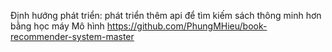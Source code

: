 Định hướng phát triển: phát triển thêm api để tìm kiếm sách thông minh hơn bằng học máy
Mô hình
https://github.com/PhungMHieu/book-recommender-system-master
